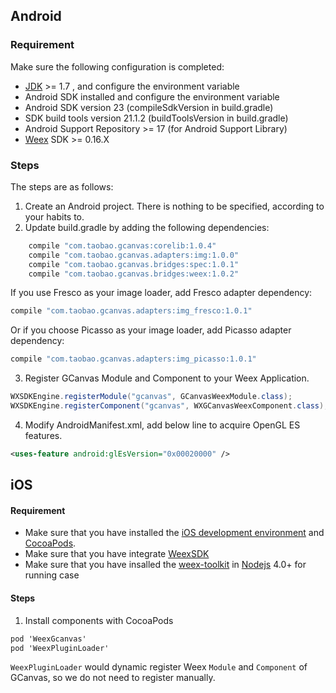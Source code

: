 ## Android
### Requirement
Make sure the following configuration is completed:
* [JDK](http://www.oracle.com/technetwork/java/javase/downloads/jdk8-downloads-2133151.html)  >= 1.7 , and configure the environment variable
* Android SDK installed and configure the environment variable
* Android SDK version 23 (compileSdkVersion in build.gradle)
* SDK build tools version 21.1.2 (buildToolsVersion in build.gradle)
* Android Support Repository >= 17 (for Android Support Library)
* [Weex](https://weex.apache.org/) SDK >= 0.16.X

### Steps
The steps are as follows:
1. Create an Android project. There is nothing to be specified, according to your habits to.
2. Update build.gradle by adding the following dependencies:
```groovy
    compile "com.taobao.gcanvas:corelib:1.0.4"
    compile "com.taobao.gcanvas.adapters:img:1.0.0"
    compile "com.taobao.gcanvas.bridges:spec:1.0.1"
    compile "com.taobao.gcanvas.bridges:weex:1.0.2"
```
If you use Fresco as your image loader, add Fresco adapter dependency:
```groovy
compile "com.taobao.gcanvas.adapters:img_fresco:1.0.1"
```
Or if you choose Picasso as your image loader, add Picasso adapter dependency: 
```groovy
compile "com.taobao.gcanvas.adapters:img_picasso:1.0.1"
```
3. Register GCanvas Module and Component to your Weex Application.
```java
WXSDKEngine.registerModule("gcanvas", GCanvasWeexModule.class);
WXSDKEngine.registerComponent("gcanvas", WXGCanvasWeexComponent.class);
```
4. Modify AndroidManifest.xml, add below line to acquire OpenGL ES features.
```xml
<uses-feature android:glEsVersion="0x00020000" />
```

## iOS
#### Requirement
* Make sure that you have installed the [iOS development environment](https://help.apple.com/xcode/mac/current/#/dev60b6fbbc7) and [CocoaPods](https://guides.cocoapods.org/using/getting-started.html).
* Make sure that you have integrate [WeexSDK](https://github.com/apache/incubator-weex#ios)
* Make sure that you have insalled the [weex-toolkit](https://www.npmjs.com/package/weex-toolkit) in [Nodejs](https://nodejs.org/en/) 4.0+ for running case

#### Steps
1. Install components with CocoaPods
```objective-c
pod 'WeexGcanvas'
pod 'WeexPluginLoader'
```

`WeexPluginLoader` would dynamic register Weex `Module` and `Component` of GCanvas, so we do not need to register manually.
